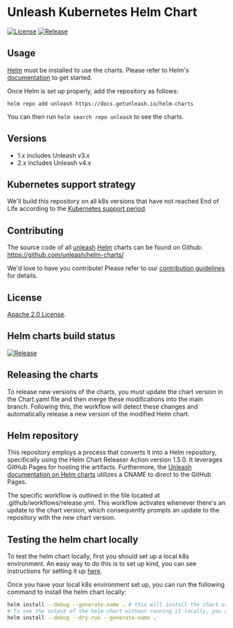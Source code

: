 # Unleash Kubernetes Helm Chart

[![License](https://img.shields.io/badge/License-Apache%202.0-blue.svg)](https://opensource.org/licenses/Apache-2.0)
[![Release](https://github.com/Unleash/helm-charts/actions/workflows/release.yaml/badge.svg?branch=main)](https://github.com/Unleash/helm-charts/actions/workflows/release.yaml)

## Usage

[Helm](https://helm.sh) must be installed to use the charts.
Please refer to Helm's [documentation](https://helm.sh/docs/) to get started.

Once Helm is set up properly, add the repository as follows:

```console
helm repo add unleash https://docs.getunleash.io/helm-charts
```

You can then run `helm search repo unleash` to see the charts.

## Versions

- 1.x includes Unleash v3.x
- 2.x includes Unleash v4.x

## Kubernetes support strategy

We'll build this repository on all k8s versions that have not reached End of Life according to the [Kubernetes support period](https://kubernetes.io/releases/patch-releases/#support-period).

## Contributing

The source code of all [unleash](https://unleash.github.io/) [Helm](https://helm.sh) charts can be found on Github: <https://github.com/unleash/helm-charts/>

<!-- Keep full URL links to repo files because this README syncs from main to gh-pages.  -->

We'd love to have you contribute! Please refer to our [contribution guidelines](https://github.com/unleash/helm-charts/blob/main/CONTRIBUTING.md) for details.

## License

<!-- Keep full URL links to repo files because this README syncs from main to gh-pages.  -->

[Apache 2.0 License](https://github.com/unleash/helm-charts/blob/main/LICENSE).

## Helm charts build status

[![Release](https://github.com/Unleash/helm-charts/actions/workflows/release.yaml/badge.svg?branch=main)](https://github.com/Unleash/helm-charts/actions/workflows/release.yaml)

## Releasing the charts

To release new versions of the charts, you must update the chart version in the Chart.yaml file and then merge these modifications into the main branch. Following this, the workflow will detect these changes and automatically release a new version of the modified Helm chart.

## Helm repository

This repository employs a process that converts it into a Helm repository, specifically using the Helm Chart Releaser Action version 1.5.0. It leverages GitHub Pages for hosting the artifacts. Furthermore, the [Unleash documentation on Helm charts](https://docs.getunleash.io/helm-charts) utilizes a CNAME to direct to the GitHub Pages.

The specific workflow is outlined in the file located at .github/workflows/release.yml. This workflow activates whenever there's an update to the chart version, which consequently prompts an update to the repository with the new chart version.

## Testing the helm chart locally

To test the helm chart locally, first you should set up a local k8s environment. An easy way to do this is to set up kind, you can see instructions for setting it up [here](https://github.com/bricks-software/unleash-infra-docs/blob/main/commands/k8s.md).

Once you have your local k8s environment set up, you can run the following command to install the helm chart locally:

```bash
helm install --debug --generate-name . # this will install the chart using the local files provided you are in the folder that contains the chart
# To see the output of the helm chart without running it locally, you can run the following command:
helm install --debug --dry-run --generate-name .
```
